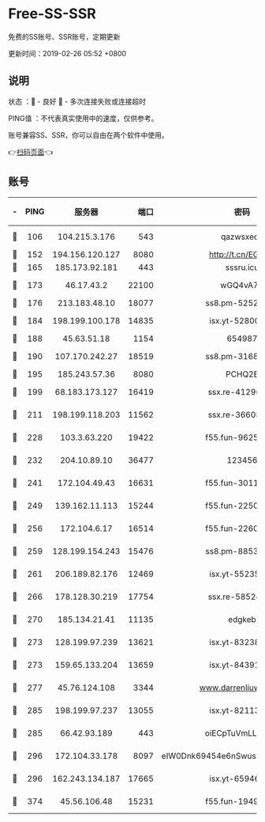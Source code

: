 # Free-SS-SSR

免费的SS账号、SSR账号，定期更新

更新时间：2019-02-26 05:52 +0800

## 说明

状态     ：🙂 - 良好 🙁 - 多次连接失败或连接超时

PING值   ：不代表真实使用中的速度，仅供参考。

账号兼容SS、SSR，你可以自由在两个软件中使用。

👉[扫码页面](https://liesauer.github.io/free-ss-ssr.github.io/)👈

## 账号

|-|PING|服务器|端口|密码|加密方式|区域|
|:----:|:----:|:-----:|-----:|:----:|:----:|:----:|
|🙂|106|104.215.3.176|543|qazwsxedc|aes-256-gcm|JP|
|🙂|152|194.156.120.127|8080|http://t.cn/EGJIyrl|rc4-md5|RU|
|🙂|165|185.173.92.181|443|sssru.icu|rc4-md5|RU|
|🙂|173|46.17.43.2|22100|wGQ4vA7D|aes-256-gcm|RU|
|🙂|176|213.183.48.10|18077|ss8.pm-52520376|rc4-md5|RU|
|🙂|184|198.199.100.178|14835|isx.yt-52800132|aes-256-cfb|US|
|🙂|188|45.63.51.18|1154|654987|chacha20|US|
|🙂|190|107.170.242.27|18519|ss8.pm-31689702|aes-256-cfb|US|
|🙂|195|185.243.57.36|8080|PCHQ2E|rc4-md5|US|
|🙂|199|68.183.173.127|16419|ssx.re-41296658|aes-256-cfb|US|
|🙂|211|198.199.118.203|11562|ssx.re-36608339|aes-256-cfb|US|
|🙂|228|103.3.63.220|19422|f55.fun-96253224|aes-256-cfb|SG|
|🙂|232|204.10.89.10|36477|123456|aes-256-cfb|US|
|🙂|241|172.104.49.43|16631|f55.fun-30118165|aes-256-cfb|SG|
|🙂|249|139.162.11.113|15244|f55.fun-22509021|aes-256-cfb|SG|
|🙂|256|172.104.6.17|16514|f55.fun-22605717|aes-256-cfb|US|
|🙂|259|128.199.154.243|15476|ss8.pm-88536121|aes-256-cfb|SG|
|🙂|261|206.189.82.176|12469|isx.yt-55235157|aes-256-cfb|SG|
|🙂|266|178.128.30.219|17754|ssx.re-58524965|aes-256-cfb|SG|
|🙂|270|185.134.21.41|11135|edgkeb|aes-256-cfb|GB|
|🙂|273|128.199.97.239|13621|isx.yt-83238586|aes-256-cfb|SG|
|🙂|273|159.65.133.204|13659|isx.yt-84391225|aes-256-cfb|SG|
|🙂|277|45.76.124.108|3344|www.darrenliuwei.com|aes-256-cfb|AU|
|🙂|285|198.199.97.237|13055|isx.yt-82113770|aes-256-cfb|US|
|🙂|285|66.42.93.189|443|oiECpTuVmLLxk4Ts|aes-256-cfb|US|
|🙂|296|172.104.33.178|8097|eIW0Dnk69454e6nSwuspv9DmS201tQ0D|aes-256-cfb|SG|
|🙂|296|162.243.134.187|17665|isx.yt-65946104|aes-256-cfb|US|
|🙂|374|45.56.106.48|15231|f55.fun-19499704|aes-256-cfb|US|
